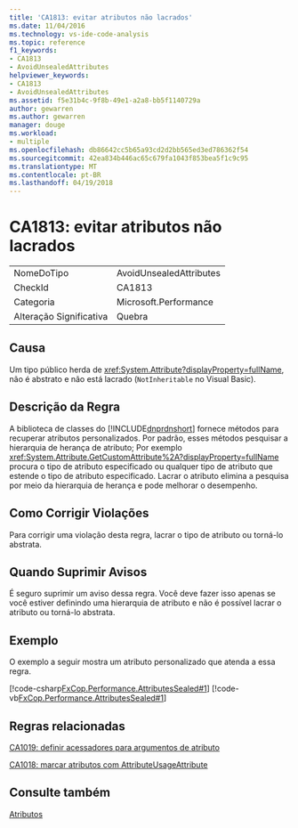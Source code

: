 ```yaml
---
title: 'CA1813: evitar atributos não lacrados'
ms.date: 11/04/2016
ms.technology: vs-ide-code-analysis
ms.topic: reference
f1_keywords:
- CA1813
- AvoidUnsealedAttributes
helpviewer_keywords:
- CA1813
- AvoidUnsealedAttributes
ms.assetid: f5e31b4c-9f8b-49e1-a2a8-bb5f1140729a
author: gewarren
ms.author: gewarren
manager: douge
ms.workload:
- multiple
ms.openlocfilehash: db86642cc5b65a93cd2d2bb565ed3ed786362f54
ms.sourcegitcommit: 42ea834b446ac65c679fa1043f853bea5f1c9c95
ms.translationtype: MT
ms.contentlocale: pt-BR
ms.lasthandoff: 04/19/2018
---
```

# <a name="ca1813-avoid-unsealed-attributes"></a>CA1813: evitar atributos não lacrados
|||
|-|-|
|NomeDoTipo|AvoidUnsealedAttributes|
|CheckId|CA1813|
|Categoria|Microsoft.Performance|
|Alteração Significativa|Quebra|

## <a name="cause"></a>Causa
 Um tipo público herda de <xref:System.Attribute?displayProperty=fullName>, não é abstrato e não está lacrado (`NotInheritable` no Visual Basic).

## <a name="rule-description"></a>Descrição da Regra
 A biblioteca de classes do [!INCLUDE[dnprdnshort](../code-quality/includes/dnprdnshort_md.md)] fornece métodos para recuperar atributos personalizados. Por padrão, esses métodos pesquisar a hierarquia de herança de atributo; Por exemplo <xref:System.Attribute.GetCustomAttribute%2A?displayProperty=fullName> procura o tipo de atributo especificado ou qualquer tipo de atributo que estende o tipo de atributo especificado. Lacrar o atributo elimina a pesquisa por meio da hierarquia de herança e pode melhorar o desempenho.

## <a name="how-to-fix-violations"></a>Como Corrigir Violações
 Para corrigir uma violação desta regra, lacrar o tipo de atributo ou torná-lo abstrata.

## <a name="when-to-suppress-warnings"></a>Quando Suprimir Avisos
 É seguro suprimir um aviso dessa regra. Você deve fazer isso apenas se você estiver definindo uma hierarquia de atributo e não é possível lacrar o atributo ou torná-lo abstrata.

## <a name="example"></a>Exemplo
 O exemplo a seguir mostra um atributo personalizado que atenda a essa regra.

 [!code-csharp[FxCop.Performance.AttributesSealed#1](../code-quality/codesnippet/CSharp/ca1813-avoid-unsealed-attributes_1.cs)]
 [!code-vb[FxCop.Performance.AttributesSealed#1](../code-quality/codesnippet/VisualBasic/ca1813-avoid-unsealed-attributes_1.vb)]

## <a name="related-rules"></a>Regras relacionadas
 [CA1019: definir acessadores para argumentos de atributo](../code-quality/ca1019-define-accessors-for-attribute-arguments.md)

 [CA1018: marcar atributos com AttributeUsageAttribute](../code-quality/ca1018-mark-attributes-with-attributeusageattribute.md)

## <a name="see-also"></a>Consulte também
 [Atributos](/dotnet/standard/design-guidelines/attributes)